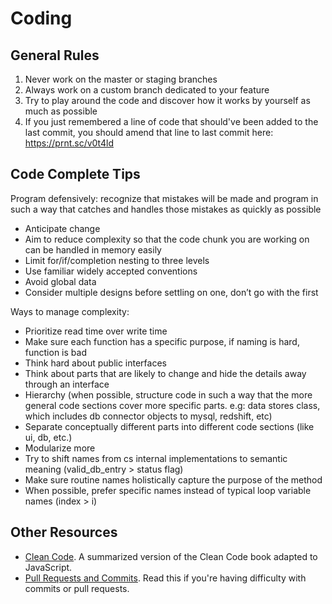 # Coding
## General Rules

1. Never work on the master or staging branches
2. Always work on a custom branch dedicated to your feature
5. Try to play around the code and discover how it works by yourself as much as possible
7. If you just remembered a line of code that should've been added to the last commit, you should amend that line to last commit here: https://prnt.sc/v0t4ld

## Code Complete Tips

Program defensively: recognize that mistakes will be made and program in such a way that catches and handles those mistakes as quickly as possible
- Anticipate change
- Aim to reduce complexity so that the code chunk you are working on can be handled in memory easily 
- Limit for/if/completion nesting to three levels
- Use familiar widely accepted conventions
- Avoid global data
- Consider multiple designs before settling on one, don’t go with the first

Ways to manage complexity:
- Prioritize read time over write time
- Make sure each function has a specific purpose, if naming is hard, function is bad
- Think hard about public interfaces
- Think about parts that are likely to change and hide the details away through an interface
- Hierarchy (when possible, structure code in such a way that the more general code sections cover more specific parts. e.g: data stores class, which includes db connector objects to mysql, redshift, etc)
- Separate conceptually different parts into different code sections (like ui, db, etc.)
- Modularize more
- Try to shift names from cs internal implementations to semantic meaning (valid_db_entry > status flag)
- Make sure routine names holistically capture the purpose of the method
- When possible, prefer specific names instead of typical loop variable names (index > i)

## Other Resources
- [Clean Code](https://github.com/trantuyen1998/clean-code-javascript). A summarized version of the Clean Code book adapted to JavaScript.
- [Pull Requests and Commits](https://faun.pub/the-art-of-a-well-composed-pull-request-3815fc7e9610). Read this if you're having difficulty with commits or pull requests.